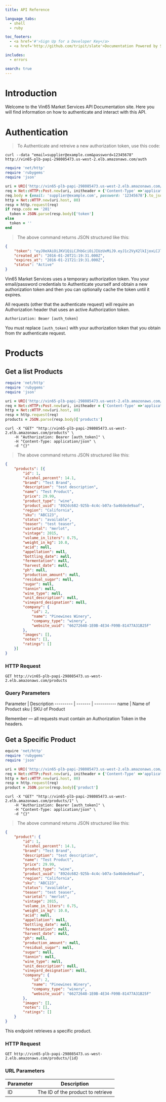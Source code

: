 ```yaml
---
title: API Reference

language_tabs:
  - shell
  - ruby

toc_footers:
  - <a href='#'>Sign Up for a Developer Key</a>
  - <a href='http://github.com/tripit/slate'>Documentation Powered by Slate</a>

includes:
  - errors

search: true
---
```


# Introduction

Welcome to the Vin65 Market Services API Documentation site. Here you will find information on how to authenticate and interact with this API.

# Authentication

> To Authenticate and retreive a new authorization token, use this code:

```shell
curl --data "email=supplier@example.com&password=12345678" http://vin65-plb-papi-298085473.us-west-2.elb.amazonaws.com/auth
```

```ruby
require 'net/http'
require 'rubygems'
require 'json'

uri = URI('http://vin65-plb-papi-298085473.us-west-2.elb.amazonaws.com/auth')
req = Net::HTTP::Post.new(uri, initheader = {'Content-Type' =>'application/json'})
req.body = {email: 'supplier@example.com', password: '12345678'}.to_json
http = Net::HTTP.new(uri.host, 80)
resp = http.request(req)
if resp.code == '201'
  token = JSON.parse(resp.body)['token']
else
  token = ''
end
```
> The above command returns JSON structured like this:

```json
{
	"token": "eyJ0eXAiOiJKV1QiLCJhbGciOiJIUzUxMiJ9.eyJ1c2VyX2lkIjoxLCJleHAiOjE0NTM0MTExNzEsInV1aWQiOiJhODczNTA3Zi0yYThjLTQ2NDAtOThmYy1iZWU2MjVhYzZkZjcifQ.NbqSfsh2GdAr2cSyS0mKw9AE8wKUCgdgfubIbIsWhKNx1qm5uIxUMhfukL5Ha6jc0VuCABzx5L2ZdcYNRgtnhA",
	"created_at": "2016-01-20T21:19:31.000Z",
	"expires_at": "2016-01-21T21:19:31.000Z",
	"status": "Active"
}
```

Vin65 Market Services uses a temporary authorization token. You your email/password credentials to Authenticate yourself and obtain a new authorization token and then you can optionally cache the token until it expires.

All requests (other that the authenticate request) will require an Authorization header that uses an active Authorization token.

`Authorization: Beaer [auth_token]`

<aside class="notice">
You must replace <code>[auth_token]</code> with your authorization token that you obtain from thr authenticate request.
</aside>

# Products

## Get a list Products

```ruby
require 'net/http'
require 'rubygems'
require 'json'

uri = URI('http://vin65-plb-papi-298085473.us-west-2.elb.amazonaws.com/products')
req = Net::HTTP::Post.new(uri, initheader = {'Content-Type' =>'application/json', 'Authorization' => "Bearer [auth_token]"})
http = Net::HTTP.new(uri.host, 80)
resp = http.request(req)
products = JSON.parse(resp.body)['products']
```

```shell
curl -X "GET" "http://vin65-plb-papi-298085473.us-west-2.elb.amazonaws.com/products" \
	-H "Authorization: Bearer [auth_token]" \
	-H "Content-Type: application/json" \
	-d "{}"
```

> The above command returns JSON structured like this:

```json
{
	"products": [{
		"id": 1,
		"alcohol_percent": 14.1,
		"brand": "Test Brand",
		"description": "test description",
		"name": "Test Product",
		"price": 29.99,
		"product_type": "wine",
		"product_uuid": "892dc682-925b-4c4c-b07a-5a46dede9aaf",
		"region": "California",
		"sku": "ABC123",
		"status": "available",
		"teaser": "test teaser",
		"varietal": "merlot",
		"vintage": 2015,
		"volume_in_liters": 0.75,
		"weight_in_kg": 10.0,
		"acid": null,
		"appellation": null,
		"bottling_date": null,
		"fermentation": null,
		"harvest_date": null,
		"ph": null,
		"production_amount": null,
		"residual_sugar": null,
		"sugar": null,
		"tannin": null,
		"wine_type": null,
		"unit_description": null,
		"vineyard_designation": null,
		"company": {
			"id": 2,
			"name": "Pinewines Winery",
			"company_type": "winery",
			"website_uuid": "66272648-1E0B-4E34-F09B-81477A31B25F"
		},
		"images": [],
		"notes": [],
		"ratings": []
	}]
}
```


### HTTP Request

`GET http://vin65-plb-papi-298085473.us-west-2.elb.amazonaws.com/products`

### Query Parameters

Parameter  | Description
--------- | ------- | -----------
name  | Name of Product
sku | SKU of Product

<aside class="success">
Remember — all requests must contain an Authorization Token in the headers.
</aside>

## Get a Specific Product

```ruby
equire 'net/http'
require 'rubygems'
require 'json'

uri = URI('http://vin65-plb-papi-298085473.us-west-2.elb.amazonaws.com/products/1')
req = Net::HTTP::Post.new(uri, initheader = {'Content-Type' =>'application/json', 'Authorization' => "Bearer [auth_token]"})
http = Net::HTTP.new(uri.host, 80)
resp = http.request(req)
product = JSON.parse(resp.body)['product']
```


```shell
curl -X "GET" "http://vin65-plb-papi-298085473.us-west-2.elb.amazonaws.com/products/1" \
	-H "Authorization: Bearer [auth_token]" \
	-H "Content-Type: application/json" \
	-d "{}"
```

> The above command returns JSON structured like this:

```json
{
	"product": {
		"id": 1,
		"alcohol_percent": 14.1,
		"brand": "Test Brand",
		"description": "test description",
		"name": "Test Product",
		"price": 29.99,
		"product_type": "wine",
		"product_uuid": "892dc682-925b-4c4c-b07a-5a46dede9aaf",
		"region": "California",
		"sku": "ABC123",
		"status": "available",
		"teaser": "test teaser",
		"varietal": "merlot",
		"vintage": 2015,
		"volume_in_liters": 0.75,
		"weight_in_kg": 10.0,
		"acid": null,
		"appellation": null,
		"bottling_date": null,
		"fermentation": null,
		"harvest_date": null,
		"ph": null,
		"production_amount": null,
		"residual_sugar": null,
		"sugar": null,
		"tannin": null,
		"wine_type": null,
		"unit_description": null,
		"vineyard_designation": null,
		"company": {
			"id": 2,
			"name": "Pinewines Winery",
			"company_type": "winery",
			"website_uuid": "66272648-1E0B-4E34-F09B-81477A31B25F"
		},
		"images": [],
		"notes": [],
		"ratings": []
	}
}
```

This endpoint retrieves a specific product.


### HTTP Request

`GET http://vin65-plb-papi-298085473.us-west-2.elb.amazonaws.com/products/{id}`

### URL Parameters

Parameter | Description
--------- | -----------
ID | The ID of the product to retrieve
